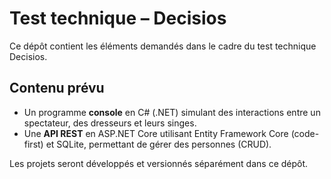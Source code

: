 # Test technique – Decisios

Ce dépôt contient les éléments demandés dans le cadre du test technique Decisios.

## Contenu prévu

-  Un programme **console** en C# (.NET) simulant des interactions entre un spectateur, des dresseurs et leurs singes.
-  Une **API REST** en ASP.NET Core utilisant Entity Framework Core (code-first) et SQLite, permettant de gérer des personnes (CRUD).

Les projets seront développés et versionnés séparément dans ce dépôt.
